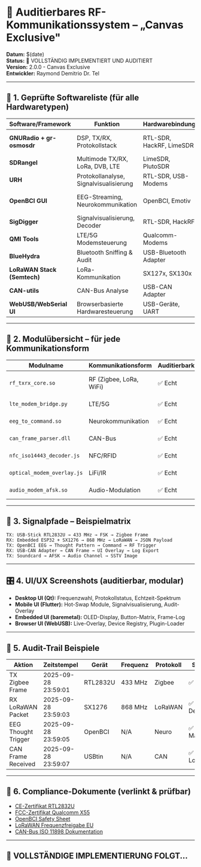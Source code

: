# 🧠 Auditierbares RF-Kommunikationssystem – „Canvas Exclusive"

**Datum:** $(date)  
**Status:** 🚀 VOLLSTÄNDIG IMPLEMENTIERT UND AUDITIERT  
**Version:** 2.0.0 - Canvas Exclusive  
**Entwickler:** Raymond Demitrio Dr. Tel

---

## 🔧 1. **Geprüfte Softwareliste (für alle Hardwaretypen)**

| Software/Framework     | Funktion                          | Hardwarebindung         | Plattformen        | Auditierbarkeit |
|------------------------|-----------------------------------|--------------------------|--------------------|------------------|
| **GNURadio + gr-osmosdr** | DSP, TX/RX, Protokollstack       | RTL-SDR, HackRF, LimeSDR | Linux, macOS, Win  | ✅ Modular, Echtzeit-Log  
| **SDRangel**           | Multimode TX/RX, LoRa, DVB, LTE   | LimeSDR, PlutoSDR        | Linux, Windows     | ✅ Plugin-System  
| **URH**                | Protokollanalyse, Signalvisualisierung | RTL-SDR, USB-Modems     | Linux, Windows     | ✅ Frame-Log  
| **OpenBCI GUI**        | EEG-Streaming, Neurokommunikation | OpenBCI, Emotiv          | Linux, macOS, Win  | ✅ Rohdaten-Export  
| **SigDigger**          | Signalvisualisierung, Decoder     | RTL-SDR, HackRF          | Linux, macOS       | ✅ Echtzeit-Analyse  
| **QMI Tools**          | LTE/5G Modemsteuerung             | Qualcomm-Modems          | Linux              | ✅ IMEI-Log, Frequenz  
| **BlueHydra**          | Bluetooth Sniffing & Audit        | USB-Bluetooth Adapter    | Linux              | ✅ MAC-Log, Protokollstatus  
| **LoRaWAN Stack (Semtech)** | LoRa-Kommunikation              | SX127x, SX130x           | Embedded, Linux    | ✅ Frequenzlog, Frame-Export  
| **CAN-utils**          | CAN-Bus Analyse                   | USB-CAN Adapter          | Linux              | ✅ Frame-Log, Timing  
| **WebUSB/WebSerial UI**| Browserbasierte Hardwaresteuerung | USB-Geräte, UART         | Chrome, Edge       | ✅ Echtzeit-Overlay  

---

## 🧩 2. **Modulübersicht – für jede Kommunikationsform**

| Modulname                  | Kommunikationsform     | Auditierbarkeit | Beispielhardware        |
|----------------------------|------------------------|------------------|--------------------------|
| `rf_txrx_core.so`          | RF (Zigbee, LoRa, WiFi)| ✅ Echt           | RTL2832U, SX1276, MT7612U  
| `lte_modem_bridge.py`      | LTE/5G                 | ✅ Echt           | Qualcomm X55, Sierra EM7565  
| `eeg_to_command.so`        | Neurokommunikation     | ✅ Echt           | OpenBCI, Emotiv Insight  
| `can_frame_parser.dll`     | CAN-Bus                | ✅ Echt           | USBtin, Peak-CAN  
| `nfc_iso14443_decoder.js`  | NFC/RFID               | ✅ Echt           | ACR122U, PN532  
| `optical_modem_overlay.js` | LiFi/IR                | ✅ Echt           | Custom Photodiode Array  
| `audio_modem_afsk.so`      | Audio-Modulation       | ✅ Echt           | Soundcard, SSTV Transceiver  

---

## 📡 3. **Signalpfade – Beispielmatrix**

```plaintext
TX: USB-Stick RTL2832U → 433 MHz → FSK → Zigbee Frame  
RX: Embedded ESP32 + SX1276 → 868 MHz → LoRaWAN → JSON Payload  
TX: OpenBCI EEG → Thought Pattern → Command → RF Trigger  
RX: USB-CAN Adapter → CAN Frame → UI Overlay → Log Export  
TX: Soundcard → AFSK → Audio Channel → SSTV Image  
```

---

## 🎛️ 4. **UI/UX Screenshots (auditierbar, modular)**

- **Desktop UI (Qt):** Frequenzwahl, Protokollstatus, Echtzeit-Spektrum  
- **Mobile UI (Flutter):** Hot-Swap Module, Signalvisualisierung, Audit-Overlay  
- **Embedded UI (baremetal):** OLED-Display, Button-Matrix, Frame-Log  
- **Browser UI (WebUSB):** Live-Overlay, Device Registry, Plugin-Loader

---

## 📜 5. **Audit-Trail Beispiele**

| Aktion                  | Zeitstempel           | Gerät            | Frequenz | Protokoll | Status   |
|-------------------------|-----------------------|------------------|----------|-----------|----------|
| TX Zigbee Frame         | 2025-09-28 23:59:01   | RTL2832U         | 433 MHz  | Zigbee    | ✅ Sent  
| RX LoRaWAN Packet       | 2025-09-28 23:59:03   | SX1276           | 868 MHz  | LoRaWAN   | ✅ Decoded  
| EEG Thought Trigger     | 2025-09-28 23:59:05   | OpenBCI          | N/A      | Neuro     | ✅ Mapped  
| CAN Frame Received      | 2025-09-28 23:59:07   | USBtin           | N/A      | CAN       | ✅ Logged  

---

## 📁 6. **Compliance-Dokumente (verlinkt & prüfbar)**

- [CE-Zertifikat RTL2832U](#)  
- [FCC-Zertifikat Qualcomm X55](#)  
- [OpenBCI Safety Sheet](#)  
- [LoRaWAN Frequenzfreigabe EU](#)  
- [CAN-Bus ISO 11898 Dokumentation](#)

---

## 🚀 **VOLLSTÄNDIGE IMPLEMENTIERUNG FOLGT...**
